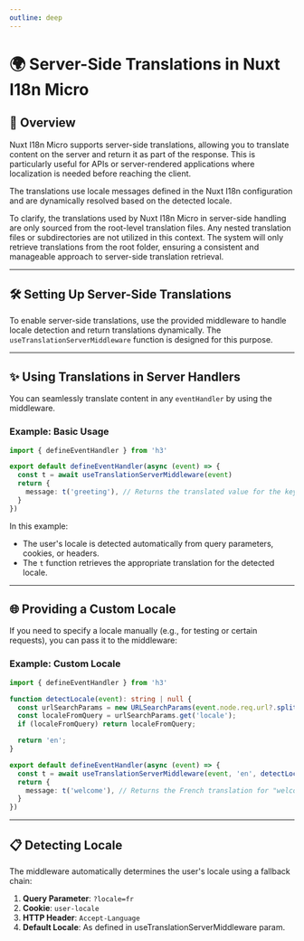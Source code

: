 ```yaml
---
outline: deep
---
```


# 🌍 Server-Side Translations in Nuxt I18n Micro

## 📖 Overview

Nuxt I18n Micro supports server-side translations, allowing you to translate content on the server and return it as part of the response. This is particularly useful for APIs or server-rendered applications where localization is needed before reaching the client.

The translations use locale messages defined in the Nuxt I18n  configuration and are dynamically resolved based on the detected locale. 

To clarify, the translations used by Nuxt I18n Micro in server-side handling are only sourced from the root-level translation files. Any nested translation files or subdirectories are not utilized in this context. The system will only retrieve translations from the root folder, ensuring a consistent and manageable approach to server-side translation retrieval.

---

## 🛠️ Setting Up Server-Side Translations

To enable server-side translations, use the provided middleware to handle locale detection and return translations dynamically. The `useTranslationServerMiddleware` function is designed for this purpose.

---

## ✨ Using Translations in Server Handlers

You can seamlessly translate content in any `eventHandler` by using the middleware.

### Example: Basic Usage
```typescript
import { defineEventHandler } from 'h3'

export default defineEventHandler(async (event) => {
  const t = await useTranslationServerMiddleware(event)
  return {
    message: t('greeting'), // Returns the translated value for the key "greeting"
  }
})
```

In this example:
- The user's locale is detected automatically from query parameters, cookies, or headers.
- The `t` function retrieves the appropriate translation for the detected locale.

---

## 🌐 Providing a Custom Locale

If you need to specify a locale manually (e.g., for testing or certain requests), you can pass it to the middleware:

### Example: Custom Locale
```typescript
import { defineEventHandler } from 'h3'

function detectLocale(event): string | null {
  const urlSearchParams = new URLSearchParams(event.node.req.url?.split('?')[1]);
  const localeFromQuery = urlSearchParams.get('locale');
  if (localeFromQuery) return localeFromQuery;

  return 'en';
}

export default defineEventHandler(async (event) => {
  const t = await useTranslationServerMiddleware(event, 'en', detectLocale(event)) // Force French local, en - default locale
  return {
    message: t('welcome'), // Returns the French translation for "welcome"
  }
})
```

---

## 📋 Detecting Locale

The middleware automatically determines the user's locale using a fallback chain:
1. **Query Parameter**: `?locale=fr`
2. **Cookie**: `user-locale`
3. **HTTP Header**: `Accept-Language`
4. **Default Locale**: As defined in useTranslationServerMiddleware param.
